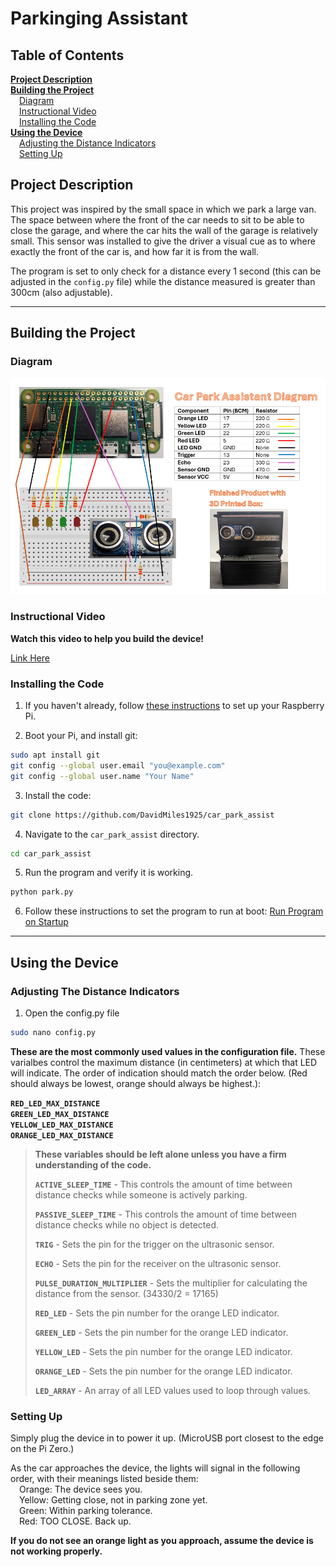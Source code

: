 # Parkinging Assistant

## Table of Contents

[**Project Description**](#project-description)  
[**Building the Project**](#building-the-project)  
&emsp;[Diagram](#diagram)  
&emsp;[Instructional Video](#instructional-video)  
&emsp;[Installing the Code](#installing-the-code)  
[**Using the Device**](#using-the-device)  
&emsp;[Adjusting the Distance Indicators](#adjusting-the-distance-indicators)  
&emsp;[Setting Up](#setting-up)

## Project Description

This project was inspired by the small space in which we park a large van. The space between where the front of the car needs to sit to be able to close the garage, and where the car hits the wall of the garage is relatively small. This sensor was installed to give the driver a visual cue as to where exactly the front of the car is, and how far it is from the wall.

The program is set to only check for a distance every 1 second (this can be adjusted in the `config.py` file) while the distance measured is greater than 300cm (also adjustable).

---

## Building the Project

### Diagram

![Diagram](./readme/diagram.png "Car Park Assist Diagram")

### Instructional Video

**Watch this video to help you build the device!**

[Link Here]()

### Installing the Code

1. If you haven't already, follow [these instructions](https://github.com/DavidMiles1925/pi_zero_setup?tab=readme-ov-file#setup-procedure) to set up your Raspberry Pi.

2. Boot your Pi, and install git:

```bash
sudo apt install git
git config --global user.email "you@example.com"
git config --global user.name "Your Name"
```

3. Install the code:

```bash
git clone https://github.com/DavidMiles1925/car_park_assist
```

4. Navigate to the `car_park_assist` directory.

```bash
cd car_park_assist
```

5. Run the program and verify it is working.

```bash
python park.py
```

6. Follow these instructions to set the program to run at boot: [Run Program on Startup](https://github.com/DavidMiles1925/pi_zero_setup?tab=readme-ov-file#configure-a-program-to-run-on-startup)

---

## Using the Device

### Adjusting The Distance Indicators

1. Open the config.py file

```bash
sudo nano config.py
```

**These are the most commonly used values in the configuration file.** These varialbes control the maximum distance (in centimeters) at which that LED will indicate. The order of indication should match the order below. (Red should always be lowest, orange should always be highest.):

**`RED_LED_MAX_DISTANCE`**  
 **`GREEN_LED_MAX_DISTANCE`**  
 **`YELLOW_LED_MAX_DISTANCE`**  
 **`ORANGE_LED_MAX_DISTANCE`**

> **These variables should be left alone unless you have a firm understanding of the code.**
>
> **`ACTIVE_SLEEP_TIME`** - This controls the amount of time between distance checks while someone is actively parking.
>
> **`PASSIVE_SLEEP_TIME`** - This controls the amount of time between distance checks while no object is detected.
>
> **`TRIG`** - Sets the pin for the trigger on the ultrasonic sensor.
>
> **`ECHO`** - Sets the pin for the receiver on the ultrasonic sensor.
>
> **`PULSE_DURATION_MULTIPLIER`** - Sets the multiplier for calculating the distance from the sensor. (34330/2 = 17165)
>
> **`RED_LED`** - Sets the pin number for the orange LED indicator.
>
> **`GREEN_LED`** - Sets the pin number for the orange LED indicator.
>
> **`YELLOW_LED`** - Sets the pin number for the orange LED indicator.
>
> **`ORANGE_LED`** - Sets the pin number for the orange LED indicator.
>
> **`LED_ARRAY`** - An array of all LED values used to loop through values.

### Setting Up

Simply plug the device in to power it up. (MicroUSB port closest to the edge on the Pi Zero.)

As the car approaches the device, the lights will signal in the following order, with their meanings listed beside them:  
&emsp;Orange: The device sees you.  
&emsp;Yellow: Getting close, not in parking zone yet.  
&emsp;Green: Within parking tolerance.  
&emsp;Red: TOO CLOSE. Back up.

**If you do not see an orange light as you approach, assume the device is not working properly.**
